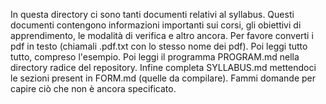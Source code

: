 In questa directory ci sono tanti documenti relativi al syllabus.  Questi documenti contengono informazioni importanti sui corsi, gli obiettivi di apprendimento, le modalità di verifica e altro ancora. Per favore converti i pdf in testo (chiamali .pdf.txt con lo stesso nome dei pdf). Poi leggi tutto tutto, compreso l'esempio. Poi leggi il programma PROGRAM.md nella directory radice del repository. Infine completa SYLLABUS.md mettendoci le sezioni present in FORM.md (quelle da compilare). Fammi domande per capire ciò che non è ancora specificato. 